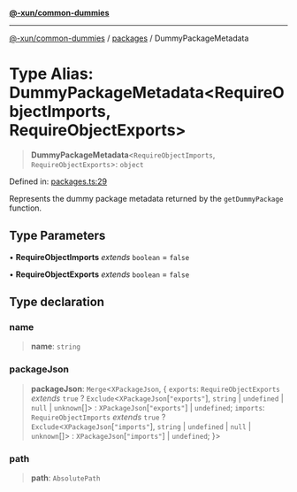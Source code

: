 [**@-xun/common-dummies**](../../README.md)

***

[@-xun/common-dummies](../../README.md) / [packages](../README.md) / DummyPackageMetadata

# Type Alias: DummyPackageMetadata\<RequireObjectImports, RequireObjectExports\>

> **DummyPackageMetadata**\<`RequireObjectImports`, `RequireObjectExports`\>: `object`

Defined in: [packages.ts:29](https://github.com/Xunnamius/test-utils/blob/fcb57846bd155af8f31af388dca019cd245ef5db/packages/common-dummies/src/packages.ts#L29)

Represents the dummy package metadata returned by the `getDummyPackage`
function.

## Type Parameters

• **RequireObjectImports** *extends* `boolean` = `false`

• **RequireObjectExports** *extends* `boolean` = `false`

## Type declaration

### name

> **name**: `string`

### packageJson

> **packageJson**: `Merge`\<`XPackageJson`, \{ `exports`: `RequireObjectExports` *extends* `true` ? `Exclude`\<`XPackageJson`\[`"exports"`\], `string` \| `undefined` \| `null` \| `unknown`[]\> : `XPackageJson`\[`"exports"`\] \| `undefined`; `imports`: `RequireObjectImports` *extends* `true` ? `Exclude`\<`XPackageJson`\[`"imports"`\], `string` \| `undefined` \| `null` \| `unknown`[]\> : `XPackageJson`\[`"imports"`\] \| `undefined`; \}\>

### path

> **path**: `AbsolutePath`

